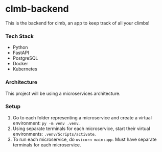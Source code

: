 # clmb-backend

This is the backend for clmb, an app to keep track of all your climbs!

### Tech Stack

- Python
- FastAPI
- PostgreSQL
- Docker
- Kubernetes

### Architecture

This project will be using a microservices architecture.

### Setup

1. Go to each folder representing a microservice and create a virtual environment: `py -m venv .venv`.
2. Using separate terminals for each microservice, start their virtual environments: `.venv/Scripts/activate`.
3. To run each microservice, do
   `uvicorn main:app`. Must have separate terminals for each microservice.
